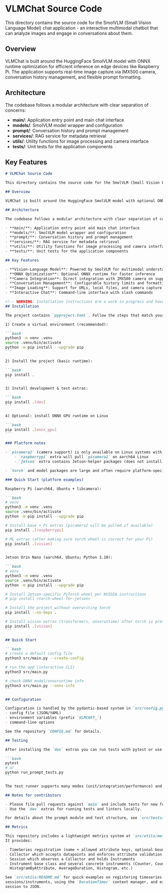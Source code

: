 # VLMChat Source Code

This directory contains the source code for the SmolVLM (Small Vision Language Model) chat application - an interactive multimodal chatbot that can analyze images and engage in conversations about them.

## Overview

VLMChat is built around the HuggingFace SmolVLM model with ONNX runtime optimization for efficient inference on edge devices like Raspberry Pi. The application supports real-time image capture via IMX500 camera, conversation history management, and flexible prompt formatting.

## Architecture

The codebase follows a modular architecture with clear separation of concerns:

- **main/**: Application entry point and main chat interface
- **models/**: SmolVLM model wrapper and configuration
- **prompt/**: Conversation history and prompt management
- **services/**: RAG service for metadata retrieval
- **utils/**: Utility functions for image processing and camera interface
- **tests/**: Unit tests for the application components

## Key Features
````markdown
# VLMChat Source Code

This directory contains the source code for the SmolVLM (Small Vision Language Model) chat application — an interactive multimodal chatbot that can analyze images and engage in conversations about them.

## Overview

VLMChat is built around the HuggingFace SmolVLM model with optional ONNX runtime optimization for efficient inference on edge devices. The application supports real-time image capture via IMX500 camera, conversation history management, and flexible prompt formatting.

## Architecture

The codebase follows a modular architecture with clear separation of concerns:

- **main/**: Application entry point and main chat interface
- **models/**: SmolVLM model wrapper and configuration
- **prompt/**: Conversation history and prompt management
- **services/**: RAG service for metadata retrieval
- **utils/**: Utility functions for image processing and camera interface
- **tests/**: Unit tests for the application components

## Key Features

- **Vision-Language Model**: Powered by SmolVLM for multimodal understanding
- **ONNX Optimization**: Optional ONNX runtime for faster inference
- **Camera Integration**: Direct integration with IMX500 camera on supported hardware
- **Conversation Management**: Configurable history limits and formatting
- **Image Loading**: Support for URLs, local files, and camera capture
- **Interactive Chat**: Command-line interface with slash commands

<!-- WARNING: Installation instructions are a work in progress and have not been fully tested across all target platforms. Use at your own risk and verify steps on your hardware. -->
## Installation

The project contains `pyproject.toml`. Follow the steps that match your environment.

1) Create a virtual environment (recommended):

```bash
python3 -m venv .venv
source .venv/bin/activate
python -m pip install --upgrade pip
```

2) Install the project (basic runtime):

```bash
pip install .
```

3) Install development & test extras:

```bash
pip install .[dev]
```

4) Optional: install ONNX GPU runtime on Linux

```bash
pip install .[onnx_gpu]
```

### Platform notes

- `picamera2` (camera support) is only available on Linux systems with libcamera and compatible hardware. Because both Raspberry Pi IMX500 and NVIDIA Jetson Orin Nano are aarch64 Ubuntu variants, we added platform-specific extras in `pyproject.toml`:
	- `raspberrypi` extra will pull `picamera2` on aarch64 Linux
	- `jetson` extra contains Jetson-helper packages (does not install PyTorch)

- `torch` and model packages are large and often require platform-specific wheels. On Jetson Orin Nano you will typically use Python 3.10 and a JetPack-matched PyTorch wheel; install that first, then install the repository packages (see Quick Start examples below).

### Quick Start (platform examples)

Raspberry Pi (aarch64, Ubuntu + libcamera):

```bash
# venv
python3 -m venv .venv
source .venv/bin/activate
python -m pip install --upgrade pip

# Install base + Pi extras (picamera2 will be pulled if available)
pip install .[raspberrypi]

# ML extras (after making sure torch wheel is correct for your Pi)
pip install .[vision]
```

Jetson Orin Nano (aarch64, Ubuntu; Python 3.10):

```bash
# venv
python3 -m venv .venv
source .venv/bin/activate
python -m pip install --upgrade pip

# Install Jetson-specific PyTorch wheel per NVIDIA instructions
# pip install <torch-wheel-for-jetson>

# Install the project without overwriting torch
pip install --no-deps .

# Install vision extras (transformers, onnxruntime) after torch is present
pip install .[vision]
```

## Quick Start

```bash
# create a default config file
python3 src/main.py --create-config

# run the app (interactive CLI)
python3 src/main.py

# check ONNX model/onnxruntime info
python3 src/main.py --onnx-info
```

## Configuration

Configuration is handled by the pydantic-based system in `src/config.py` and can be provided via:
- config file (JSON/YAML)
- environment variables (prefix `VLMCHAT_`)
- command-line options

See the repository `CONFIG.md` for details.

## Testing

After installing the `dev` extras you can run tests with pytest or use the provided test runner.

```bash
pytest
# or
python run_prompt_tests.py
```

The test runner supports many modes (unit/integration/performance) and integrates with optional plugins such as `pytest-xdist`, `pytest-timeout`, and `pytest-benchmark` if installed.

## Notes for contributors

- Please file pull requests against `main` and include tests for new features.
- Use the `dev` extras for running tests and linters locally.

For details about the prompt module and test structure, see `src/tests/test_prompt/`.

## Metrics

This repository includes a lightweight metrics system at `src/utils/metrics_collector.py`.
It provides:

- TimeSeries registration (name + allowed attribute keys, optional bounds: max_count, ttl_seconds)
- Collector which accepts datapoints and enforces attribute validation and eviction
- Session which observes a Collector and holds Instruments
- Instrument base class and several concrete instruments (Counter, Count, Average,
  HistogramByAttribute, AverageDuration, Histogram, etc.)

See `src/utils/README.md` for quick examples on registering timeseries, creating
sessions/instruments, using the `DurationTimer` context manager, and exporting a
session to JSON.
